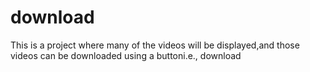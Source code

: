 # download
This is a project where many of the videos will be displayed,and those videos can be downloaded using a buttoni.e., download
